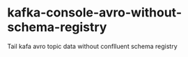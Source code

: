 # kafka-console-avro-without-schema-registry
Tail kafa avro topic data without conflluent schema registry

